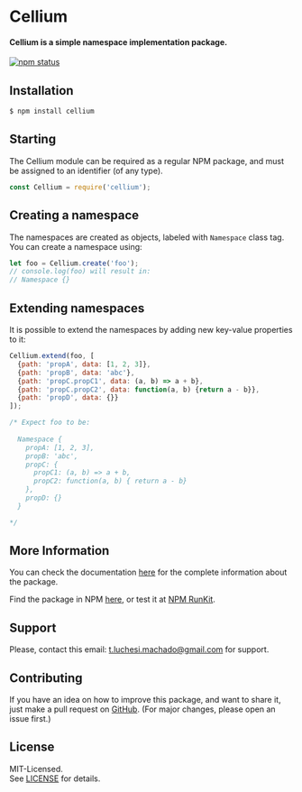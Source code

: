 # Cellium  

#### Cellium is a simple namespace implementation package.

[![npm status](https://img.shields.io/npm/v/cellium)](https://www.npmjs.org/package/cellium)

## Installation
``` bash
$ npm install cellium
```

## Starting
The Cellium module can be required as a regular NPM package, and must be assigned to an identifier (of any type).

``` javascript
const Cellium = require('cellium');
````

## Creating a namespace
The namespaces are created as objects, labeled with ```Namespace``` class tag.  
You can create a namespace using:
``` javascript
let foo = Cellium.create('foo');
// console.log(foo) will result in:
// Namespace {}
````

## Extending namespaces
It is possible to extend the namespaces by adding new key-value properties to it:
``` javascript
Cellium.extend(foo, [
  {path: 'propA', data: [1, 2, 3]},
  {path: 'propB', data: 'abc'},
  {path: 'propC.propC1', data: (a, b) => a + b},
  {path: 'propC.propC2', data: function(a, b) {return a - b}},
  {path: 'propD', data: {}}
]);

/* Expect foo to be:
  
  Namespace {
    propA: [1, 2, 3],
    propB: 'abc',
    propC: {
      propC1: (a, b) => a + b,
      propC2: function(a, b) { return a - b}
    },
    propD: {}
  }

*/
``` 

## More Information   
You can check the documentation [here](https://github.com/Tom-L-M/cellium/tree/main/documentation) for the complete information about the package.

Find the package in NPM [here](https://www.npmjs.com/package/cellium/), or test it at [NPM RunKit](https://npm.runkit.com/cellium).

## Support   
Please, contact this email: t.luchesi.machado@gmail.com for support.

## Contributing
If you have an idea on how to improve this package, and want to share it, 
just make a pull request on [GitHub](https://github.com/Tom-L-M/cellium).
(For major changes, please open an issue first.) 

## License
MIT-Licensed.  
See [LICENSE](https://github.com/Tom-L-M/cellium/blob/main/LICENSE) for details.

